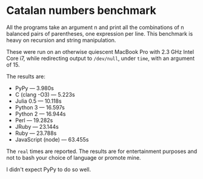 # Catalan numbers benchmark

All the programs take an argument n and print all the combinations of
n balanced pairs of parentheses, one expression per line. This benchmark
is heavy on recursion and string manipulation.

These were run on an otherwise quiescent MacBook Pro with 2.3 GHz Intel Core
i7, while redirecting output to `/dev/null`, under `time`, with an argument
of 15.

The results are:

* PyPy — 3.980s
* C (clang -O3) — 5.223s
* Julia 0.5 — 10.118s
* Python 3 — 16.597s
* Python 2 — 16.944s
* Perl — 19.282s
* JRuby — 23.144s
* Ruby — 23.788s
* JavaScript (node) — 63.455s

The `real` times are reported. The results are for entertainment purposes
and not to bash your choice of language or promote mine.

I didn't expect PyPy to do so well.
